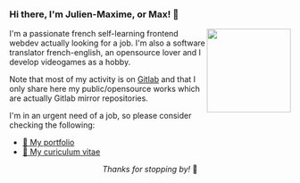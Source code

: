 ### Hi there, I'm Julien-Maxime, or Max! 👋

<img src="https://github.com/maxlefou/maxlefou/raw/master/avatar.png" align="right" height="150px">
I'm a passionate french self-learning frontend webdev actually looking for a job. I'm also a software translator french-english, an opensource lover and I develop videogames as a hobby.

Note that most of my activity is on [Gitlab](https://gitlab.com/maxlefou) and that I only share here my public/opensource works which are actually Gitlab mirror repositories.

I'm in an urgent need of a job, so please consider checking the following:

- [📓 My portfolio](https://jmf-portfolio.netlify.com/)
- [📃 My curiculum vitae](https://jmf-cv.netlify.com/)

<p align="center"><i>Thanks for stopping by!</i> 🙏</p>

<!--
**maxlefou/maxlefou** is a ✨ _special_ ✨ repository because its `README.md` (this file) appears on your GitHub profile.

Here are some ideas to get you started:

- 🔭 I’m currently working on ...
- 🌱 I’m currently learning ...
- 👯 I’m looking to collaborate on ...
- 🤔 I’m looking for help with ...
- 💬 Ask me about ...
- 📫 How to reach me: ...
- 😄 Pronouns: ...
- ⚡ Fun fact: ...
-->
